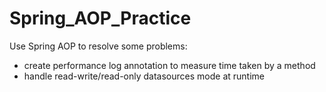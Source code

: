 # Spring_AOP_Practice

Use Spring AOP to resolve some problems: 
- create performance log annotation to measure time taken by a method
- handle read-write/read-only datasources mode at runtime
